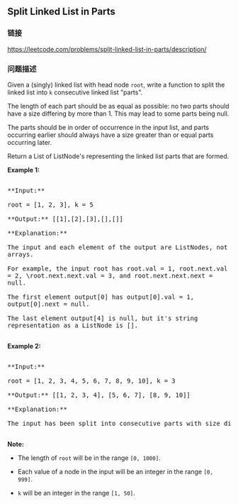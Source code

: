 ## Split Linked List in Parts  
### 链接  
https://leetcode.com/problems/split-linked-list-in-parts/description/  
### 问题描述
Given a (singly) linked list with head node `root`, write a function to split the linked list into `k` consecutive linked list "parts".



The length of each part should be as equal as possible: no two parts should have a size differing by more than 1.  This may lead to some parts being null.



The parts should be in order of occurrence in the input list, and parts occurring earlier should always have a size greater than or equal parts occurring later.



Return a List of ListNode's representing the linked list parts that are formed.


**Example 1:**<br />
<pre style="white-space: pre-line">
**Input:** 
root = [1, 2, 3], k = 5
**Output:** [[1],[2],[3],[],[]]
**Explanation:**
The input and each element of the output are ListNodes, not arrays.
For example, the input root has root.val = 1, root.next.val = 2, \root.next.next.val = 3, and root.next.next.next = null.
The first element output[0] has output[0].val = 1, output[0].next = null.
The last element output[4] is null, but it's string representation as a ListNode is [].
</pre>


**Example 2:**<br />
<pre>
**Input:** 
root = [1, 2, 3, 4, 5, 6, 7, 8, 9, 10], k = 3
**Output:** [[1, 2, 3, 4], [5, 6, 7], [8, 9, 10]]
**Explanation:**
The input has been split into consecutive parts with size difference at most 1, and earlier parts are a larger size than the later parts.
</pre>


**Note:**
- The length of `root` will be in the range `[0, 1000]`.
- Each value of a node in the input will be an integer in the range `[0, 999]`.
- `k` will be an integer in the range `[1, 50]`.

